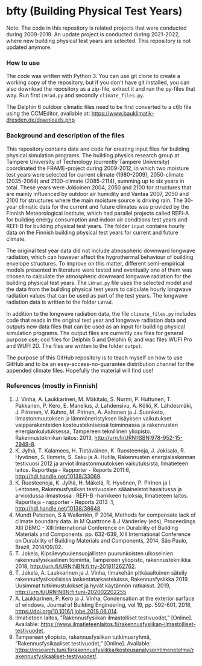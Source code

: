 # bfty (Building Physical Test Years)

Note: The code in this repository is related projects that were conducted during 2009-2019. An update project is conducted during 2021-2022, where new building physical test years are selected. This repository is not updated anymore.

### How to use
The code was written with Python 3. You can use git clone to create a working copy of the repository, but if you don't have git installed, you can also download the repository as a zip-file, extract it and run the py-files that way. Run first `LWrad.py` and secondly `climate_files.py`.

The Delphin 6 outdoor climatic files need to be first converted to a c6b file using the CCMEditor, available at: https://www.bauklimatik-dresden.de/downloads.php

### Background and description of the files
This repository contains data and code for creating input files for building physical simulation programs. The building physics research group at Tampere University of Technology (currently Tampere University) coordinated the FRAME-project during 2009-2012, in which two moisture test years were selected for current climate (1980-2009), 2050-climate (2035-2064) and 2100-climate (2085-2114), summing up to six years in total. These years were Jokioinen 2004, 2050 and 2100 for structures that are mainly influenced by outdoor air humidity and Vantaa 2007, 2050 and 2100 for structures where the main moisture source is driving rain. The 30-year climatic data for the current and future climates was provided by the Finnish Meteorological Institute, which had parallel projects called REFI-A for building energy consumption and indoor air conditions test years and REFI-B for building physical test years. The folder `input` contains hourly data on the Finnish building physical test years for current and future climate.

The original test year data did not include atmospheric downward longwave radiation, which can however affect the hygrothermal behaviour of building envelope structures. To improve on this matter, different semi-empirical models presented in literature were tested and eventually one of them was chosen to calculate the atmospheric downward longwave radiation for the building physical test years. The `LWrad.py` file uses the selected model and the data from the building physical test years to calculate hourly longwave radiation values that can be used as part of the test years. The longwave radiation data is written to the folder `LWrad`.

In addition to the longwave radiation data, the file `climate_files.py` includes code that reads in the original test year and longwave radiation data and outputs new data files that can be used as an input for building physical simulation programs. The output files are currently csv files for general purpose use; ccd files for Delphin 5 and Delphin 6; and wac files WUFI Pro and WUFI 2D. The files are written to the folder `output`.

The purpose of this GitHub repository is to teach myself on how to use GitHub and to be an easy-access-no-guarantee distribution channel for the appended climate files. Hopefully the material will find use!

### References (mostly in Finnish)

1. J. Vinha, A. Laukkarinen, M. Mäkitalo, S. Nurmi, P. Huttunen, T. Pakkanen, P. Kero, E. Manelius, J. Lahdensivu, A. Köliö, K. Lähdesmäki, J. Piironen, V. Kuhno, M. Pirinen, A. Aaltonen ja J. Suonketo, Ilmastonmuutoksen ja lämmöneristyksen lisäyksen vaikutukset vaipparakenteiden kosteusteknisessä toiminnassa ja rakennusten energiankulutuksessa, Tampereen teknillinen yliopisto. Rakennustekniikan laitos: 2013, http://urn.fi/URN:ISBN:978-952-15-2949-8.
2. K. Jylhä, T. Kalamees, H. Tietäväinen, K. Ruosteenoja, J. Jokisalo, R. Hyvönen, S. Ilomets, S. Saku ja A. Hutila, Rakennusten energialaskennan testivuosi 2012 ja arviot ilmastonmuutoksen vaikutuksista, Ilmatieteen laitos. Raportteja - Rapporter - Reports 2011:6, http://hdl.handle.net/10138/33069.
3. K. Ruosteenoja, K. Jylhä, H. Mäkelä, R. Hyvönen, P. Pirinen ja I. Lehtonen, Rakennusfysiikan testivuosien sääaineistot havaitussa ja arvioidussa ilmastossa : REFI-B -hankkeen tuloksia, Ilmatieteen laitos. Raportteja - rapporter - Reports 2013 :1, http://hdl.handle.net/10138/38648.
4. Mundt Petersen, S & Wallentén, P 2014, Methods for compensate lack of climate boundary data. in M Quattrone & J Vanderley (eds), Proceedings XIII DBMC - XIII International Conference on Durability of Building Materials and Components. pp. 632-639, XIII International Conference on Durability of Building Materials and Components, 2014, São Paulo, Brazil, 2014/09/02.
5. T. Jokela, Kipsilevytuulensuojallisten puurunkoisten ulkoseinien rakennusfysikaalinen toiminta, Tampereen yliopisto, rakennustekniikka 2018, http://urn.fi/URN:NBN:fi:tty-201811262762.
6. T. Jokela, A. Laukkarinen ja J. Vinha, Ilmakehän pitkäaaltoinen säteily rakennusfysikaalisissa laskentatarkasteluissa, Rakennusfysiikka 2019. Uusimmat tutkimustulokset ja hyvät käytännön ratkaisut. 2019, http://urn.fi/URN:NBN:fi:tuni-202002202255 
7. A. Laukkarinen, P. Kero ja J. Vinha, Condensation at the exterior surface of windows, Journal of Building Engineering, vol 19, pp. 592-601. 2018, https://doi.org/10.1016/j.jobe.2018.06.014.
8. Ilmatieteen laitos, ”Rakennusfysiikan ilmastolliset testivuodet,” [Online]. Available: https://www.ilmatieteenlaitos.fi/rakennusfysiikan-ilmastolliset-testivuodet. 
9. Tampereen yliopisto, rakennusfysiikan tutkimusryhmä, ”Rakennusfysikaaliset testivuodet,” [Online]. Available: https://research.tuni.fi/rakennusfysiikka/kosteusanalysointimenetelma/rakennusfysikaaliset-testivuodet/.

